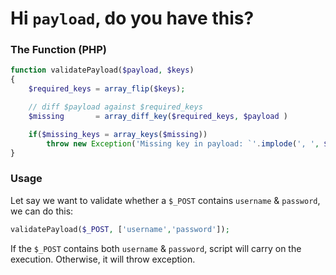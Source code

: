 # Hi `payload`, do you have this?
### The Function (PHP)
```php
function validatePayload($payload, $keys)
{
	$required_keys = array_flip($keys);

	// diff $payload against $required_keys
	$missing	   = array_diff_key($required_keys, $payload )

	if($missing_keys = array_keys($missing))
		throw new Exception('Missing key in payload: `'.implode(', ', $missing_keys ));
}

```

### Usage
Let say we want to validate whether a `$_POST` contains `username` & `password`, we can do this:

```php
validatePayload($_POST, ['username','password']);
```
If the `$_POST` contains both `username` & `password`, script will carry on the execution. Otherwise, it will throw exception.